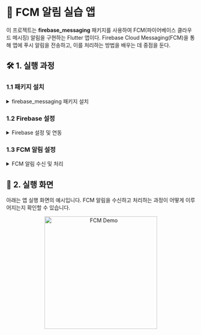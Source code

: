 # 🔔 FCM 알림 실습 앱

이 프로젝트는 **firebase_messaging** 패키지를 사용하여 FCM(파이어베이스 클라우드 메시징) 알림을 구현하는 Flutter 앱이다.  Firebase Cloud Messaging(FCM)을 통해 앱에 푸시 알림을 전송하고, 이를 처리하는 방법을 배우는 데 중점을 둔다.

## 🛠️ 1. 실행 과정

### 1.1 패키지 설치
<details>
<summary>firebase_messaging 패키지 설치</summary>
<div markdown="1">

FCM 알림을 구현하기 위해 **firebase_messaging** 패키지를 사용한다. 아래 링크를 통해 패키지를 설치할 수 있다.:

- **패키지 링크**: [firebase_messaging](https://pub.dev/packages/firebase_messaging)

```yaml
dependencies:
  firebase_core: latest_version
  firebase_messaging: latest_version
```

Firebase와 연동하기 위해 firebase_core 패키지도 함께 설치한다.

</div> </details>

### 1.2 Firebase 설정
<details> <summary>Firebase 설정 및 연동</summary> <div markdown="1">
  
Firebase 프로젝트 생성: Firebase 콘솔에서 새 프로젝트를 생성한다.
앱에 Firebase 추가: 프로젝트에 Android 및 iOS 앱을 추가합니다. 이 과정에서 google-services.json(Android) 또는 GoogleService-Info.plist(iOS)를 다운로드하여 프로젝트에 포함시킨다.
Firebase 초기화: Flutter 앱에서 Firebase를 초기화해야 한다.
  
```dart
import 'package:firebase_core/firebase_core.dart';

void main() async {
  WidgetsFlutterBinding.ensureInitialized();
  await Firebase.initializeApp();
  runApp(MyApp());
}
```

</div> </details>

### 1.3 FCM 알림 설정
<details> <summary>FCM 알림 수신 및 처리</summary> <div markdown="1">
Flutter 앱에서 FCM 알림을 수신하고 처리하는 기본 코드는 다음과 같다:

```dart
 @override
  void initState() {
    super.initState();

    _firebaseMessaging.getToken().then((token) {
    });

    FirebaseMessaging.onMessage.listen((RemoteMessage message) {
      _showForegroundNotification(message.notification!);
    });

    FirebaseMessaging.onMessageOpenedApp.listen((RemoteMessage message) {
      // TODO: 알림을 처리하는 로직을 추가하세요.
    });

    _firebaseMessaging.setForegroundNotificationPresentationOptions(
      alert: true,
      badge: true,
      sound: true,
    );
  }
```

onMessage: 앱이 포그라운드 상태에서 FCM 메시지를 수신했을 때 호출된다.
onMessageOpenedApp: 사용자가 알림을 클릭하여 앱을 열 때 호출된.
</div> </details>

## 🎥 2. 실행 화면
아래는 앱 실행 화면의 예시입니다. FCM 알림을 수신하고 처리하는 과정이 어떻게 이루어지는지 확인할 수 있습니다.

<p align="center"> <img src="https://github.com/user-attachments/assets/d0620341-7193-4587-a9fb-082d615b0b3a" alt="FCM Demo" width="300">

